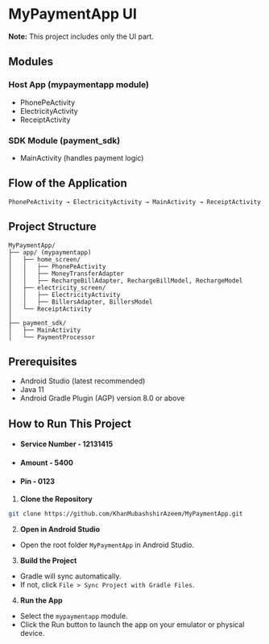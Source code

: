 
# MyPaymentApp UI

**Note:** This project includes only the UI part.

## Modules

### Host App (mypaymentapp module)
- PhonePeActivity
- ElectricityActivity
- ReceiptActivity

### SDK Module (payment_sdk)
- MainActivity (handles payment logic)

## Flow of the Application
```
PhonePeActivity → ElectricityActivity → MainActivity → ReceiptActivity
```

## Project Structure

```
MyPaymentApp/
├── app/ (mypaymentapp)
│   ├── home_screen/
│   │   ├── PhonePeActivity
│   │   ├── MoneyTransferAdapter
│   │   ├── RechargeBillAdapter, RechargeBillModel, RechargeModel
│   ├── electricity_screen/
│   │   ├── ElectricityActivity
│   │   ├── BillersAdapter, BillersModel
│   └── ReceiptActivity
│
├── payment_sdk/
│   ├── MainActivity
│   └── PaymentProcessor
```

## Prerequisites

- Android Studio (latest recommended)
- Java 11
- Android Gradle Plugin (AGP) version 8.0 or above

## How to Run This Project

- #### Service Number - 12131415
- #### Amount - 5400 
- #### Pin - 0123 

1. **Clone the Repository**
```bash
git clone https://github.com/KhanMubashshirAzeem/MyPaymentApp.git
```

2. **Open in Android Studio**
- Open the root folder `MyPaymentApp` in Android Studio.

3. **Build the Project**
- Gradle will sync automatically.
- If not, click `File > Sync Project with Gradle Files`.

4. **Run the App**
- Select the `mypaymentapp` module.
- Click the Run button to launch the app on your emulator or physical device.
